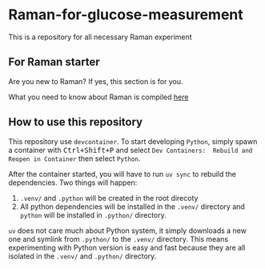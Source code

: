 # Raman-for-glucose-measurement
This is a repository for all necessary Raman experiment

## For Raman starter

Are you new to Raman?
If yes, this section is for you.

What you need to know about Raman is compiled [here](https://github.com/AIT-brainlab/raman-for-glucose-measurement/wiki)

## How to use this repository

This repository use `devcontainer`.
To start developing `Python`, simply spawn a container with <kbd>Ctrl+Shift+P</kbd> and select `Dev Containers:  Rebuild and Reopen in Container` then select `Python`.

After the container started, you will have to run `uv sync` to rebuild the dependencies.
Two things will happen:
1. `.venv/` and `.python` will be created in the root direcoty
2. All python dependencies will be installed in the `.venv/` directory and `python` will be installed in `.python/` directory.

`uv` does not care much about Python system, it simply downloads a new one and symlink from `.python/` to the `.venv/` directory.
This means experimenting with Python version is easy and fast because they are all isolated in the `.venv/` and `.python/` directory.
